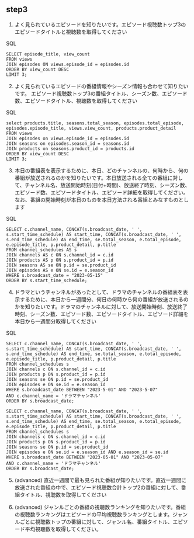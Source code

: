 ## step3
1. よく見られているエピソードを知りたいです。エピソード視聴数トップ3のエピソードタイトルと視聴数を取得してください

SQL
```
SELECT episode_title, view_count
FROM views
JOIN episodes ON views.episode_id = episodes.id
ORDER BY view_count DESC
LIMIT 3;
```

2. よく見られているエピソードの番組情報やシーズン情報も合わせて知りたいです。
エピソード視聴数トップ3の番組タイトル、シーズン数、エピソード数、エピソードタイトル、視聴数を取得してください

SQL
```
select products.title, seasons.total_season, episodes.total_episode, episodes.episode_title, views.view_count, products.product_detail
FROM views
JOIN episodes on views.episode_id = episodes.id
JOIN seasons on episodes.season_id = seasons.id
JOIN products on seasons.product_id = products.id
ORDER BY view_count DESC
LIMIT 3;
```

3. 本日の番組表を表示するために、本日、どのチャンネルの、何時から、何の番組が放送されるのかを知りたいです。本日放送される全ての番組に対して、チャンネル名、放送開始時刻(日付+時間)、放送終了時刻、シーズン数、エピソード数、エピソードタイトル、エピソード詳細を取得してください。なお、番組の開始時刻が本日のものを本日方法される番組とみなすものとします

SQL
```
SELECT c.channel_name, CONCAT(s.broadcast_date, ' ', s.start_time_schedule) AS start_time, CONCAT(s.broadcast_date, ' ', s.end_time_schedule) AS end_time, se.total_season, e.total_episode, e.episode_title, p.product_detail, p.title
FROM channel_schedules AS s
JOIN channels AS c ON s.channel_id = c.id
JOIN products AS p ON s.product_id = p.id
JOIN seasons AS se ON p.id = se.product_id
JOIN episodes AS e ON se.id = e.season_id
WHERE s.broadcast_date = "2023-05-15"
ORDER BY s.start_time_schedule;
```

4. ドラマというチャンネルがあったとして、ドラマのチャンネルの番組表を表示するために、本日から一週間分、何日の何時から何の番組が放送されるのかを知りたいです。ドラマのチャンネルに対して、放送開始時刻、放送終了時刻、シーズン数、エピソード数、エピソードタイトル、エピソード詳細を本日から一週間分取得してください

SQL
```
SELECT c.channel_name, CONCAT(s.broadcast_date, ' ', s.start_time_schedule) AS start_time, CONCAT(s.broadcast_date, ' ', s.end_time_schedule) AS end_time, se.total_season, e.total_episode, e.episode_title, p.product_detail, p.title
FROM channel_schedules s
JOIN channels c ON s.channel_id = c.id
JOIN products p ON s.product_id = p.id
JOIN seasons se ON p.id = se.product_id
JOIN episodes e ON se.id = e.season_id
WHERE s.broadcast_date BETWEEN "2023-5-01" AND "2023-5-07"
AND c.channel_name = 'ドラマチャンネル'
ORDER BY s.broadcast_date;

SELECT c.channel_name, CONCAT(s.broadcast_date, ' ', s.start_time_schedule) AS start_time, CONCAT(s.broadcast_date, ' ', s.end_time_schedule) AS end_time, se.total_season, e.total_episode, e.episode_title, p.product_detail, p.title
FROM channel_schedules s
JOIN channels c ON s.channel_id = c.id
JOIN products p ON s.product_id = p.id
JOIN seasons se ON p.id = se.product_id
JOIN episodes e ON se.id = e.season_id AND e.season_id = se.id
WHERE s.broadcast_date BETWEEN "2023-05-01" AND "2023-05-07"
AND c.channel_name = 'ドラマチャンネル'
ORDER BY s.broadcast_date;

```

5. (advanced) 直近一週間で最も見られた番組が知りたいです。直近一週間に放送された番組の中で、エピソード視聴数合計トップ2の番組に対して、番組タイトル、視聴数を取得してください


6. (advanced) ジャンルごとの番組の視聴数ランキングを知りたいです。番組の視聴数ランキングはエピソードの平均視聴数ランキングとします。ジャンルごとに視聴数トップの番組に対して、ジャンル名、番組タイトル、エピソード平均視聴数を取得してください。